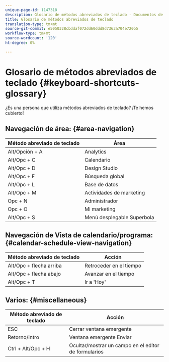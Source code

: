 ```yaml
---
unique-page-id: 1147318
description: Glosario de métodos abreviados de teclado - Documentos de marketing - Documentación del producto
title: Glosario de métodos abreviados de teclado
translation-type: tm+mt
source-git-commit: e5050328cbddaf072dd60ddd8d7363a704e720b5
workflow-type: tm+mt
source-wordcount: '120'
ht-degree: 0%

---
```



# Glosario de métodos abreviados de teclado {#keyboard-shortcuts-glossary}

¿Es una persona que utiliza métodos abreviados de teclado? ¡Te hemos cubierto!

## Navegación de área: {#area-navigation}

| Método abreviado de teclado | Área |
|---|---|
| Alt/Opción + A | Analytics |
| Alt/Opc + C | Calendario |
| Alt/Opc + D | Design Studio |
| Alt/Opc + F | Búsqueda global |
| Alt/Opc + L | Base de datos |
| Alt/Opc + M | Actividades de marketing |
| Opc + N | Administrador |
| Opc + O | Mi marketing |
| Alt/Opc + S | Menú desplegable Superbola |

## Navegación de Vista de calendario/programa:  {#calendar-schedule-view-navigation}

| Método abreviado de teclado | Acción |
|---|---|
| Alt/Opc + flecha arriba | Retroceder en el tiempo |
| Alt/Opc + flecha abajo | Avanzar en el tiempo |
| Alt/Opc + T | Ir a &#39;Hoy&#39; |

## Varios: {#miscellaneous}

| Método abreviado de teclado | Acción |
|---|---|
| ESC | Cerrar ventana emergente |
| Retorno/Intro | Ventana emergente Enviar |
| Ctrl + Alt/Opc + H | Ocultar/mostrar un campo en el editor de formularios |
